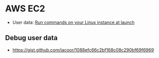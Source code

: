 # AWS EC2

* User data: [Run commands on your Linux instance at launch](https://docs.aws.amazon.com/AWSEC2/latest/UserGuide/user-data.html)

## Debug user data

* <https://gist.github.com/jacoor/1088efc66c2bf168c08c290bf69f6969>